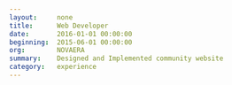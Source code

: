 ```yaml
---
layout:     none
title:      Web Developer
date:       2016-01-01 00:00:00
beginning:  2015-06-01 00:00:00
org:        NOVAERA
summary:    Designed and Implemented community website
category:   experience
---
```

